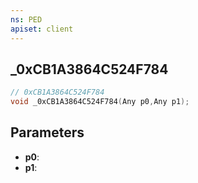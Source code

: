 ```yaml
---
ns: PED
apiset: client
---
```

## _0xCB1A3864C524F784

```c
// 0xCB1A3864C524F784
void _0xCB1A3864C524F784(Any p0,Any p1);
```


## Parameters
* **p0**:
* **p1**:



